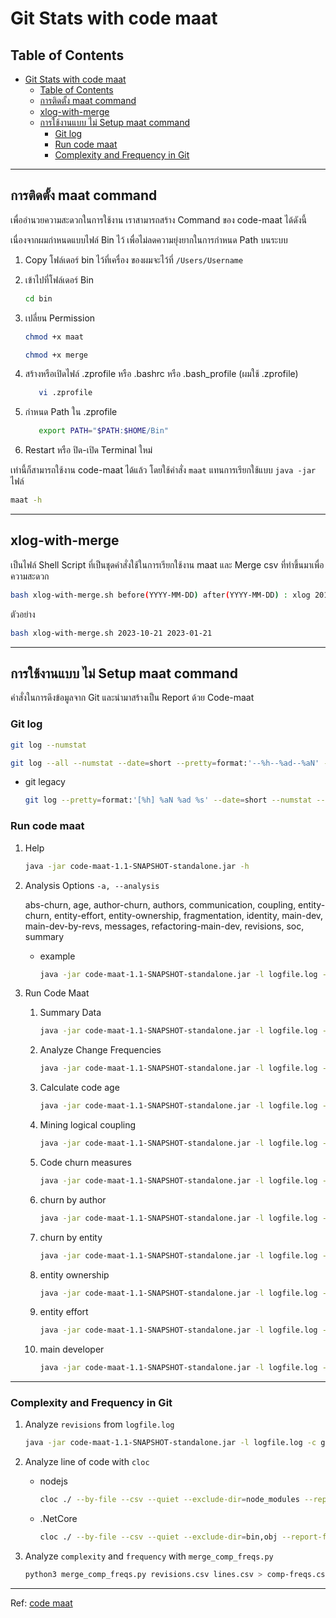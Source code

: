 # Git Stats with code maat

## Table of Contents

- [Git Stats with code maat](#git-stats-with-code-maat)
  - [Table of Contents](#table-of-contents)
  - [การติดตั้ง maat command](#การติดตั้ง-maat-command)
  - [xlog-with-merge](#xlog-with-merge)
  - [การใช้งานแบบ ไม่ Setup maat command](#การใช้งานแบบ-ไม่-setup-maat-command)
    - [Git log](#git-log)
    - [Run code maat](#run-code-maat)
    - [Complexity and Frequency in Git](#complexity-and-frequency-in-git)

---

## การติดตั้ง maat command

เพื่ออำนวยความสะดวกในการใช้งาน เราสามารถสร้าง Command ของ code-maat ได้ดังนี้

เนื่องจากผมกำหนดแบบไฟล์ Bin ไว้ เพื่อไม่ลดความยุ่งยากในการกำหนด Path บนระบบ

1. Copy โฟล์เดอร์ bin ไว้ที่เครื่อง ของผมจะไว้ที่ `/Users/Username`
2. เข้าไปที่โฟล์เดอร์ Bin
   ```bash
   cd bin
   ```
3. เปลี่ยน Permission 
   ```bash
   chmod +x maat
   ```

   ```bash
   chmod +x merge
   ```
4. สร้างหรือเปิดไฟล์ .zprofile หรือ .bashrc หรือ .bash_profile (ผมใช้ .zprofile)
   ```bash
      vi .zprofile
   ```
5. กำหนด Path ใน .zprofile
   ```bash
      export PATH="$PATH:$HOME/Bin"
   ```
6. Restart หรือ ปิด-เปิด Terminal ใหม่

เท่านี้ก็สามารถใช้งาน code-maat ได้แล้ว โดยใช้คำสั่ง ```maat``` แทนการเรียกใช้แบบ ```java -jar``` ไฟล์

```bash
maat -h
```

---

## xlog-with-merge

เป็นไฟล์ Shell Script ที่เป็นชุดคำสั่งใช้ในการเรียกใช้งาน maat และ Merge csv ที่ทำขึ้นมาเพื่อความสะดวก

```bash
bash xlog-with-merge.sh before(YYYY-MM-DD) after(YYYY-MM-DD) : xlog 2018-10-21 2018-01-21"
```

ตัวอย่าง

```bash
bash xlog-with-merge.sh 2023-10-21 2023-01-21
```

---

## การใช้งานแบบ ไม่ Setup maat command

คำสั่งในการดึงข้อมูลจาก Git และนำมาสร้างเป็น Report ด้วย Code-maat

### Git log

```sh
git log --numstat
```

```sh
git log --all --numstat --date=short --pretty=format:'--%h--%ad--%aN' --no-renames --after=YYYY-MM-DD --before=YYYY-MM-DD > logfile.log
```

- git legacy

  ```sh
  git log --pretty=format:'[%h] %aN %ad %s' --date=short --numstat --after=YYYY-MM-DD > logfile.log
  ```

### Run code maat

1. Help

   ```sh
   java -jar code-maat-1.1-SNAPSHOT-standalone.jar -h
   ```

2. Analysis Options `-a, --analysis`

   abs-churn, age, author-churn, authors, communication, coupling, entity-churn, entity-effort, entity-ownership, fragmentation, identity, main-dev, main-dev-by-revs, messages, refactoring-main-dev, revisions, soc, summary

   - example

     ```sh
     java -jar code-maat-1.1-SNAPSHOT-standalone.jar -l logfile.log -c git2 -a authors
     ```

3. Run Code Maat

   1. Summary Data

      ```sh
      java -jar code-maat-1.1-SNAPSHOT-standalone.jar -l logfile.log -c git2 -a summary
      ```

   2. Analyze Change Frequencies

      ```sh
      java -jar code-maat-1.1-SNAPSHOT-standalone.jar -l logfile.log -c git2 -a revisions
      ```

   3. Calculate code age

      ```sh
      java -jar code-maat-1.1-SNAPSHOT-standalone.jar -l logfile.log -c git2 -a age
      ```

   4. Mining logical coupling

      ```sh
      java -jar code-maat-1.1-SNAPSHOT-standalone.jar -l logfile.log -c git2 -a coupling
      ```

   5. Code churn measures

      ```sh
      java -jar code-maat-1.1-SNAPSHOT-standalone.jar -l logfile.log -c git2 -a abs-churn
      ```

   6. churn by author

      ```sh
      java -jar code-maat-1.1-SNAPSHOT-standalone.jar -l logfile.log -c git2 -a author-churn
      ```

   7. churn by entity

      ```sh
      java -jar code-maat-1.1-SNAPSHOT-standalone.jar -l logfile.log -c git2 -a entity-churn
      ```

   8. entity ownership

      ```sh
      java -jar code-maat-1.1-SNAPSHOT-standalone.jar -l logfile.log -c git2 -a entity-ownership
      ```

   9. entity effort

      ```sh
      java -jar code-maat-1.1-SNAPSHOT-standalone.jar -l logfile.log -c git2 -a entity-effort
      ```

   10. main developer

       ```sh
       java -jar code-maat-1.1-SNAPSHOT-standalone.jar -l logfile.log -c git2 -a main-dev
       ```

---

### Complexity and Frequency in Git

1. Analyze `revisions` from `logfile.log`

   ```sh
   java -jar code-maat-1.1-SNAPSHOT-standalone.jar -l logfile.log -c git2 -a revisions > revisions.csv
   ```

2. Analyze line of code with `cloc`

   - nodejs

     ```sh
     cloc ./ --by-file --csv --quiet --exclude-dir=node_modules --report-file=./lines.csv
     ```

   - .NetCore

     ```sh
     cloc ./ --by-file --csv --quiet --exclude-dir=bin,obj --report-file=./lines.csv
     ```

3. Analyze `complexity` and `frequency` with `merge_comp_freqs.py`

   ```sh
   python3 merge_comp_freqs.py revisions.csv lines.csv > comp-freqs.csv
   ```

---

Ref: [code maat](https://github.com/adamtornhill/code-maat)
